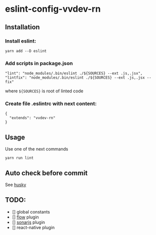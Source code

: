 # eslint-config-vvdev-rn

## Installation

### Install eslint:

    yarn add --D eslint

### Add scripts in package.json

    "lint": "node_modules/.bin/eslint ./${SOURCES} --ext .js,.jsx",
    "lintfix": "node_modules/.bin/eslint ./${SOURCES} --ext .js,.jsx --fix"

where `${SOURCES}` is root of linted code

### Create file .eslintrc with next content:
```
{
  "extends": "vvdev-rn"
}
```

## Usage

Use one of the next commands

    yarn run lint

## Auto check before commit

See [husky](https://www.npmjs.com/package/husky)    

## TODO:

- [] global constants
- [] [flow](https://github.com/gajus/eslint-plugin-flowtype) plugin 
- [] [sonarjs](https://github.com/SonarSource/eslint-plugin-sonarjs) plugin 
- [] react-native plugin
